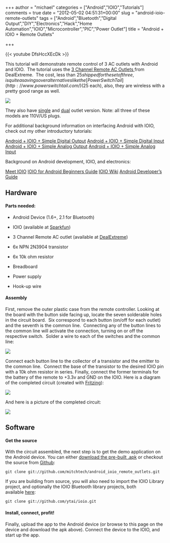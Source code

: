 +++
author = "michael"
categories = ["Android","IOIO","Tutorials"]
comments = true
date = "2012-05-02 04:51:31+00:00"
slug = "android-ioio-remote-outlets"
tags = ["Android","Bluetooth","Digital Output","DIY","Electronics","Hack","Home Automation","IOIO","Microcontroller","PIC","Power Outlet"]
title = "Android + IOIO + Remote Outlets"

+++

{{< youtube DfsHccXEcDk >}}

This tutorial will demonstrate remote control of 3 AC outlets with Android and IOIO.  The tutorial uses the [3 Channel Remote AC Outlets ](http://dx.com/p/3-channel-wireless-remote-controlled-ac-power-adapters-set-110v-us-plug-82399?Utm_rid=33954493&Utm_source=affiliate)from DealExtreme.  The cost, less than $25 shipped for the set of three, is quite a savings over alternatives like the [PowerSwitch Tail ](http://www.powerswitchtail.com/)($25 each), also, they are wireless with a pretty good range as well.

[![](http://mitchtech.net/wp-content/uploads/2012/05/3pk-outlet-dx-300x225.jpg)](http://mitchtech.net/android-ioio-remote-outlets/3pk-outlet-dx/)

They also have [single](http://dx.com/p/wireless-remote-controlled-ac-power-adapter-set-110v-us-plug-59269?Utm_rid=33954493&Utm_source=affiliate) and [dual](http://dx.com/p/2-channel-wireless-remote-controlled-ac-power-adapters-set-110v-us-plug-82400?Utm_rid=33954493&Utm_source=affiliate) outlet version. Note: all three of these models are 110V/US plugs.

For additional background information on interfacing Android with IOIO, check out my other introductory tutorials:

[Android + IOIO + Simple Digital Output](http://mitchtech.net/android-ioio-simple-digital-output/)
[Android + IOIO + Simple Digital Input](http://mitchtech.net/android-ioio-simple-digital-input/)
[Android + IOIO + Simple Analog Output](http://mitchtech.net/android-ioio-simple-analog-output/)
[Android + IOIO + Simple Analog Input](http://mitchtech.net/android-ioio-simple-analog-input/)

Background on Android development, IOIO, and electronics:

[Meet IOIO](http://ytai-mer.blogspot.com/2011/04/meet-ioio-io-for-android.html)
[IOIO for Android Beginners Guide](http://www.sparkfun.com/tutorials/280)
[IOIO Wiki](https://github.com/ytai/ioio/wiki)
[Android Developer’s Guide](http://developer.android.com/guide/index.html)

## Hardware

#### Parts needed:

  * Android Device (1.6+, 2.1 for Bluetooth)

  * IOIO (available at [Sparkfun](http://www.sparkfun.com/products/10748))

  * 3 Channel Remote AC outlet (available at [DealExtreme](http://dx.com/p/3-channel-wireless-remote-controlled-ac-power-adapters-set-110v-us-plug-82399?Utm_rid=33954493&Utm_source=affiliate))

  * 6x NPN 2N3904 transistor

  * 6x 10k ohm resistor

  * Breadboard

  * Power supply

  * Hook-up wire

#### Assembly

First, remove the outer plastic case from the remote controller. Looking at the board with the button side facing up, locate the seven solderable holes in the circuit board.  Six correspond to each button (on/off for each outlet) and the seventh is the common line.  Connecting any of the button lines to the common line will activate the connection, turning on or off the respective switch.  Solder a wire to each of the switches and the common line:

[![](http://mitchtech.net/wp-content/uploads/2012/05/remote-solder-300x225.jpg)](http://mitchtech.net/android-ioio-remote-outlets/remote-solder/)

Connect each button line to the collector of a transistor and the emitter to the common line.  Connect the base of the transistor to the desired IOIO pin with a 10k ohm resistor in series. Finally, connect the former terminals for the battery of the remote to +3.3v and GND on the IOIO. Here is a diagram of the completed circuit (created with [Fritzing](http://fritzing.org/)):

[![](http://mitchtech.net/wp-content/uploads/2012/05/ioio_remote_ac_outlets.png)](http://mitchtech.net/wp-content/uploads/2012/05/ioio_remote_ac_outlets.png)

And here is a picture of the completed circuit:

[![](http://mitchtech.net/wp-content/uploads/2012/05/power-outlet-breadboard-300x225.jpg)](http://mitchtech.net/android-ioio-remote-outlets/power-outlet-breadboard/)

## Software

#### Get the source

With the circuit assembled, the next step is to get the demo application on the Android device. You can either [download the pre-built .apk](http://mitch-tech.appspot.com/ioio/IOIORemoteOutlets.apk) or checkout the source from [Github](https://github.com/mitchtech/android_ioio_accelerometer_servos):

```
git clone git://github.com/mitchtech/android_ioio_remote_outlets.git
```

If you are building from source, you will also need to import the IOIO Library project, and optionally the IOIO Bluetooth library projects, both available [here](https://github.com/ytai/ioio):

```
git clone git://github.com/ytai/ioio.git
```

#### Install, connect, profit!

Finally, upload the app to the Android device (or browse to this page on the device and download the apk above). Connect the device to the IOIO, and start up the app.

